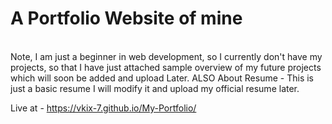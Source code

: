 <h1>A Portfolio Website of mine</h1><br>Note, I am just a  beginner in web development, so I currently don't have my projects, so that I have just attached sample overview of my future projects which will soon  be added and upload Later. 
ALSO About Resume - This is just a basic resume I will modify it and upload my official resume later.

Live at - https://vkix-7.github.io/My-Portfolio/
